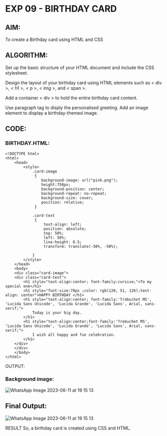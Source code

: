 # EXP 09 - BIRTHDAY CARD
## AIM:
To create a Birthday card using HTML and CSS

## ALGORITHM:
Set up the basic structure of your HTML document and include the CSS stylesheet.

Design the layout of your birthday card using HTML elements such as < div >, < h1 >, < p >, < img >, and < span >.

Add a container < div > to hold the entire birthday card content.

Use paragraph tag to disply the personalised greeting. Add an image element to display a birthday-themed image.

## CODE:
### BIRTHDAY.HTML:
~~~
<!DOCTYPE html>
<html>
    <head>
        <style>
            .card-image
             {
                background-image: url("pink.png");
                height:750px;
                background-position: center;
                background-repeat: no-repeat;
                background-size: cover;
                position: relative;
             }

            .card-text
             {
                 text-align: left;
                 position: absolute;
                 top: 50%;
                 left: 50%;
                 line-height: 0.5;
                 transform: translate(-50%, -50%);
                 
            }
        </style>
    </head>
    <body>
    <div class="card-image">
    <div class="card-text">
        <h1 style="text-align:center; font-family:cursive;">To my special one</h1>
        <h1 style="font-size:70px ;color: rgb(120, 51, 126);text-align: center">HAPPY BIRTHDAY </h1>
        <h1 style="text-align:center; font-family:'Trebuchet MS', 'Lucida Sans Unicode', 'Lucida Grande', 'Lucida Sans', Arial, sans-serif;">
            Today is your big day.
        </h1>
        <h1 style="text-align:center;font-family:'Trebuchet MS', 'Lucida Sans Unicode', 'Lucida Grande', 'Lucida Sans', Arial, sans-serif;">
            I wish all happy and fun celebration.
        </h1>
    </div>
    </div>
    </body>
</html>
~~~
OUTPUT:
### Background image:
![WhatsApp Image 2023-06-11 at 19 15 13](https://github.com/SdMdZahi7/Birthday-card/assets/94187572/559b89e8-8c4a-40db-b315-1cada3e810d8)
## Final Output:
![WhatsApp Image 2023-06-11 at 19 15 13](https://github.com/SdMdZahi7/Birthday-card/assets/94187572/4d6ed173-a8af-401f-8aba-d2e2c66b46a2)


RESULT
So, a birthday card is created using CSS and HTML.
